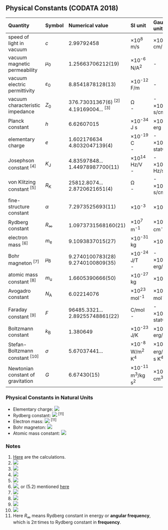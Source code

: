 ## Physical Constants (CODATA 2018)

|Quantity                                 |Symbol         |Numerical value                      |SI unit                          |Gaussian unit                    |
|:----------------------------------------|:--------------|:------------------------------------|:--------------------------------|:--------------------------------|
|speed of light in vacuum                 |*c*            |2.99792458                           |×10<sup>8</sup> m/s              |×10<sup>10</sup> cm/s            |
|vacuum magnetic permeability             |*µ*<sub>0</sub>|1.25663706212(19)                    |×10<sup>-6</sup> N/A<sup>2</sup> |-                                |
|vacuum electric permittivity             |*ε*<sub>0</sub>|8.8541878128(13)                     |×10<sup>-12</sup> F/m            |-                                |
|vacuum characteristic impedance          |*Z*<sub>0</sub>|376.73031367(6) <sup>[2]</sup><br/>4.19169004... <sup>[3]</sup>|Ω<br/>-|-<br/>×10<sup>-10</sup> s/cm     |
|Planck constant                          |*h*            |6.62607015                           |×10<sup>-34</sup> J s            |×10<sup>-27</sup> erg s          |
|elementary charge                        |*e*            |1.602176634<br/>4.8032047139(4)      |×10<sup>-19</sup> C<br/>-        |-<br/>×10<sup>-10</sup> statC    |
|Josephson constant <sup>[4]</sup>        |*K*<sub>J</sub>|4.83597848...<br/>1.44978987700(11)  |×10<sup>14</sup> Hz/V<br/>-      |-<br/>×10<sup>17</sup> Hz/statV  |
|von Klitzing constant <sup>[5]</sup>     |*R*<sub>K</sub>|25812.8074...<br/>2.8720621651(4)    |Ω<br/>-                          |-<br/>×10<sup>-8</sup> s/cm      |
|fine-structure constant                  |*α*            |7.2973525693(11)                     |×10<sup>-3</sup>                 |×10<sup>-3</sup>                 |
|Rydberg constant                         |*R*<sub>∞</sub>|1.0973731568160(21)                  |×10<sup>7</sup> m<sup>-1</sup>   |×10<sup>5</sup> cm<sup>-1</sup>  |
|electron mass <sup>[6]</sup>             |*m*<sub>e</sub>|9.1093837015(27)                     |×10<sup>-31</sup> kg             |×10<sup>-28</sup> g              |
|Bohr magneton <sup>[7]</sup>             |*µ*<sub>B</sub>|9.2740100783(28)<br/>9.2740100809(35)|×10<sup>-24</sup> J/T<br/>-      |-<br/>×10<sup>-21</sup> erg/G    |
|atomic mass constant <sup>[8]</sup>      |*m*<sub>u</sub>|1.6605390666(50)                     |×10<sup>-27</sup> kg             |×10<sup>-24</sup> g              |
|Avogadro constant                        |*N*<sub>A</sub>|6.02214076                           |×10<sup>23</sup> mol<sup>-1</sup>|×10<sup>23</sup> mol<sup>-1</sup>|
|Faraday constant <sup>[9]</sup>          |*F*            |96485.3321...<br/>2.89255748861(22)  |C/mol<br/>-                      |-<br/>×10<sup>14</sup> statC/mol |
|Boltzmann constant                       |*k*<sub>B</sub>|1.380649                             |×10<sup>-23</sup> J/K            |×10<sup>-16</sup> erg/K          |
|Stefan-Boltzmann constant <sup>[10]</sup>|*σ*            |5.67037441...                        |×10<sup>-8</sup> W/m<sup>2</sup> K<sup>4</sup>|×10<sup>-33</sup> erg/cm<sup>2</sup> s K<sup>4</sup>|
|Newtonian constant of gravitation        |*G*            |6.67430(15)                          |×10<sup>-11</sup> m<sup>3</sup>/kg s<sup>2</sup>|×10<sup>-8</sup> cm<sup>3</sup>/g s<sup>2</sup>|

### Physical Constants in Natural Units

- Elementary charge: <img src="https://latex.codecogs.com/gif.latex?e^\text{NU}=\sqrt{4\pi\alpha}=0.302822120872(23)">
- Rydberg constant: <img src="https://latex.codecogs.com/gif.latex?R_\infty^\text{NU}=13.605693122994(26)\;\text{eV}"> <sup>[11]</sup>
- Electron mass: <img src="https://latex.codecogs.com/gif.latex?m_e^\text{NU}=2R_\infty/\alpha^2=0.51099895000(15)\;\text{MeV}"> <sup>[11]</sup>
- Bohr magneton: <img src="https://latex.codecogs.com/gif.latex?\mu_B^\text{NU}=e/2m_e=2.9630405393(11){\times}10^{-7}\;\text{eV}^{-1}">
- Atomic mass constant: <img src="https://latex.codecogs.com/gif.latex?m_u^\text{NU}=931.49410242(28)\;\text{MeV}">

### Notes

1. [Here](uncertainties/constants.py) are the calculations.
2. <img src="https://latex.codecogs.com/gif.latex?Z_0^\text{SI}=2h\alpha/e^\text{SI\;2}">
3. <img src="https://latex.codecogs.com/gif.latex?Z_0^\text{G}=4\pi/c">
4. <img src="https://latex.codecogs.com/gif.latex?K_J=2e/h">
5. <img src="https://latex.codecogs.com/gif.latex?R_K=h/e^2">
6. <img src="https://latex.codecogs.com/gif.latex?m_e=2hR_\infty/c\alpha^2">, or (5.2) mentioned [here](atomic.md)
7. <img src="https://latex.codecogs.com/gif.latex?\mu_B=e\hbar/2m_e">
8. <img src="https://latex.codecogs.com/gif.latex?m_u=m(^{12}\text{C})/12">
9. <img src="https://latex.codecogs.com/gif.latex?F=N_Ae">
10. <img src="https://latex.codecogs.com/gif.latex?\sigma=2\pi^5k_B^4/15h^3c^2">
11. Here *R*<sub>∞</sub> means Rydberg constant in energy or **angular frequency**, which is 2*π* times to Rydberg constant in **frequency**.